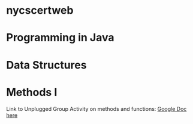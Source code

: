 # nycscertweb

# Programming in Java

# Data Structures

# Methods I
Link to Unplugged Group Activity on methods and functions:
[Google Doc here](https://docs.google.com/document/d/1RVZExBM5fEi9dlxuF531NjxR1GEzJaLMe5nLaNlf_bY/edit?usp=sharing)
